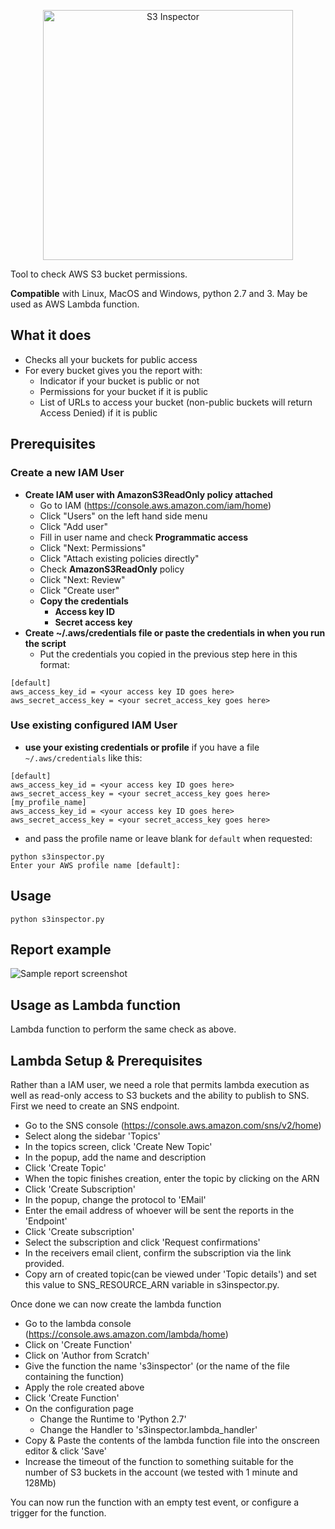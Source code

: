 <p align="center">
   <img alt="S3 Inspector" src="https://github.com/kromtech/s3-inspector/blob/logo/logo.png" width="400"/>
</p>

Tool to check AWS S3 bucket permissions.

**Compatible** with Linux, MacOS and Windows, python 2.7 and 3. May be used as AWS Lambda function.
## What it does
 - Checks all your buckets for public access
 - For every bucket gives you the report with:
   - Indicator if your bucket is public or not
   - Permissions for your bucket if it is public
   - List of URLs to access your bucket (non-public buckets will return Access Denied) if it is public

## Prerequisites
### Create a new IAM User
 - **Create IAM user with AmazonS3ReadOnly policy attached**
   - Go to IAM (https://console.aws.amazon.com/iam/home)
   - Click "Users" on the left hand side menu
   - Click "Add user"
   - Fill in user name and check **Programmatic access**
   - Click "Next: Permissions"
   - Click "Attach existing policies directly"
   - Check **AmazonS3ReadOnly** policy
   - Click "Next: Review"
   - Click "Create user"
   - **Copy the credentials**
     - **Access key ID**
     - **Secret access key**
 - **Create ~/.aws/credentials file or paste the credentials in when you run the script**
   - Put the credentials you copied in the previous step here in this format:
```
[default]
aws_access_key_id = <your access key ID goes here>
aws_secret_access_key = <your secret_access_key goes here>
```
### Use existing configured IAM User
 - **use your existing credentials or profile** if you have a file `~/.aws/credentials` like this:
```
[default]
aws_access_key_id = <your access key ID goes here>
aws_secret_access_key = <your secret_access_key goes here>
[my_profile_name]
aws_access_key_id = <your access key ID goes here>
aws_secret_access_key = <your secret_access_key goes here>
```
 - and pass the profile name or leave blank for `default` when requested:
```
python s3inspector.py
Enter your AWS profile name [default]:
```

## Usage
`python s3inspector.py`

## Report example
![Sample report screenshot](https://github.com/kromtech/s3-inspector/blob/screenshot/samplerun.png "Sample report screenshot")


## Usage as Lambda function

Lambda function to perform the same check as above.

## Lambda Setup & Prerequisites

Rather than a IAM user, we need a role that permits lambda execution as well as read-only access to S3 buckets and the ability to publish to SNS. First we need to create an SNS endpoint.

  - Go to the SNS console (https://console.aws.amazon.com/sns/v2/home)
  - Select along the sidebar 'Topics'
  - In the topics screen, click 'Create New Topic'
  - In the popup, add the name and description
  - Click 'Create Topic'
  - When the topic finishes creation, enter the topic by clicking on the ARN
  - Click 'Create Subscription'
  - In the popup, change the protocol to 'EMail'
  - Enter the email address of whoever will be sent the reports in the 'Endpoint'
  - Click 'Create subscription'
  - Select the subscription and click 'Request confirmations'
  - In the receivers email client, confirm the subscription via the link provided.
  - Copy arn of created topic(can be viewed under 'Topic details') and set this value to SNS_RESOURCE_ARN variable in s3inspector.py. 

Once done we can now create the lambda function

  - Go to the lambda console (https://console.aws.amazon.com/lambda/home)
  - Click on 'Create Function'
  - Click on 'Author from Scratch'
  - Give the function the name 's3inspector' (or the name of the file containing the function)
  - Apply the role created above
  - Click 'Create Function'
  - On the configuration page
    - Change the Runtime to 'Python 2.7'
    - Change the Handler to 's3inspector.lambda_handler'
  - Copy & Paste the contents of the lambda function file into the onscreen editor & click 'Save'
  - Increase the timeout of the function to something suitable for the number of S3 buckets in the account (we tested with 1 minute and 128Mb)

You can now run the function with an empty test event, or configure a trigger for the function.


